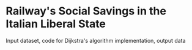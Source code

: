 # Railway's Social Savings in the Italian Liberal State
Input dataset, code for Dijkstra's algorithm implementation, output data
